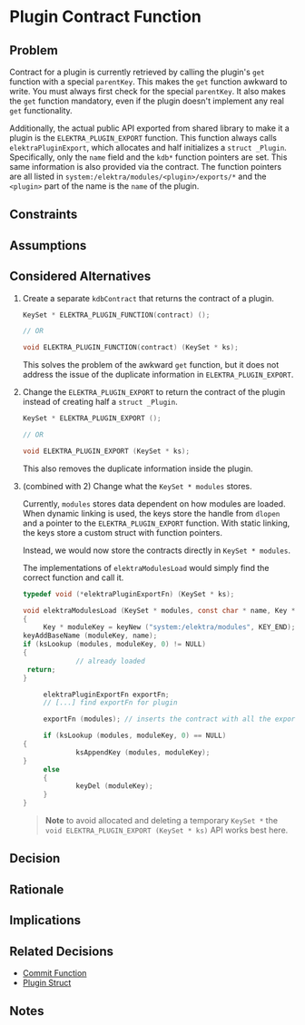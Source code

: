 # Plugin Contract Function

## Problem

Contract for a plugin is currently retrieved by calling the plugin's `get` function with a special `parentKey`.
This makes the `get` function awkward to write.
You must always first check for the special `parentKey`.
It also makes the `get` function mandatory, even if the plugin doesn't implement any real `get` functionality.

Additionally, the actual public API exported from shared library to make it a plugin is the `ELEKTRA_PLUGIN_EXPORT` function.
This function always calls `elektraPluginExport`, which allocates and half initializes a `struct _Plugin`.
Specifically, only the `name` field and the `kdb*` function pointers are set.
This same information is also provided via the contract.
The function pointers are all listed in `system:/elektra/modules/<plugin>/exports/*` and the `<plugin>` part of the name is the `name` of the plugin.

## Constraints

## Assumptions

## Considered Alternatives

1. Create a separate `kdbContract` that returns the contract of a plugin.

   ```c
   KeySet * ELEKTRA_PLUGIN_FUNCTION(contract) ();

   // OR

   void ELEKTRA_PLUGIN_FUNCTION(contract) (KeySet * ks);
   ```

   This solves the problem of the awkward `get` function, but it does not address the issue of the duplicate information in `ELEKTRA_PLUGIN_EXPORT`.

2. Change the `ELEKTRA_PLUGIN_EXPORT` to return the contract of the plugin instead of creating half a `struct _Plugin`.

   ```c
   KeySet * ELEKTRA_PLUGIN_EXPORT ();

   // OR

   void ELEKTRA_PLUGIN_EXPORT (KeySet * ks);
   ```

   This also removes the duplicate information inside the plugin.

3. (combined with 2) Change what the `KeySet * modules` stores.

   Currently, `modules` stores data dependent on how modules are loaded.
   When dynamic linking is used, the keys store the handle from `dlopen` and a pointer to the `ELEKTRA_PLUGIN_EXPORT` function.
   With static linking, the keys store a custom struct with function pointers.

   Instead, we would now store the contracts directly in `KeySet * modules`.

   The implementations of `elektraModulesLoad` would simply find the correct function and call it.

   ```c
   typedef void (*elektraPluginExportFn) (KeySet * ks);

   void elektraModulesLoad (KeySet * modules, const char * name, Key * errorKey)
   {
        Key * moduleKey = keyNew ("system:/elektra/modules", KEY_END);
   keyAddBaseName (moduleKey, name);
   if (ksLookup (modules, moduleKey, 0) != NULL)
   {
                // already loaded
   	return;
   }

        elektraPluginExportFn exportFn;
        // [...] find exportFn for plugin

        exportFn (modules); // inserts the contract with all the exported functions

        if (ksLookup (modules, moduleKey, 0) == NULL)
   {
                ksAppendKey (modules, moduleKey);
   }
        else
        {
                keyDel (moduleKey);
        }
   }
   ```

   > **Note** to avoid allocated and deleting a temporary `KeySet *` the `void ELEKTRA_PLUGIN_EXPORT (KeySet * ks)` API works best here.

## Decision

## Rationale

## Implications

## Related Decisions

- [Commit Function](commit_function.md)
- [Plugin Struct](../0a_delayed/plugin_struct.md)

## Notes
